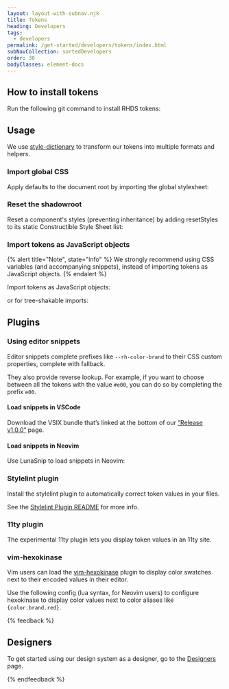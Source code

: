 ```yaml
---
layout: layout-with-subnav.njk
title: Tokens
heading: Developers
tags:
  - developers
permalink: /get-started/developers/tokens/index.html
subNavCollection: sortedDevelopers
order: 30
bodyClasses: element-docs
---
```


## How to install tokens

Run the following git command to install RHDS tokens:

<rh-code-block>
  <script type="text/sample-javascript">
  npm i @rhds/tokens
  </script>
</rh-code-block>

## Usage

We use [style-dictionary](https://amzn.github.io/style-dictionary/) to transform our tokens into multiple formats and helpers.

### Import global CSS

Apply defaults to the document root by importing the global stylesheet:

<rh-code-block>
  <script type="text/html">
  <link rel="stylesheet" href="/url/to/@rhds/tokens/css/global.css">
  <style>
    :is(h1, h2, h3, h4, h5, h6) {
      font-family: var(--rh-font-family-heading);
    }
  </style>
  </script>
</rh-code-block>

### Reset the shadowroot

Reset a component's styles (preventing inheritance) by adding resetStyles to its static Constructible Style Sheet list:

<rh-code-block>
  <script type="text/sample-javascript">
import { resetStyles } from '@rhds/tokens/css/reset.css.js';
import style from './rh-jazz-hands.css';

@customElement('rh-jazz-hands')
export class RhJazzHands extends LitElement {
  static readonly styles = [...resetStyles, style];
}
  </script>
</rh-code-block>

### Import tokens as JavaScript objects

{% alert title="Note", state="info" %}
We strongly recommend using CSS variables (and accompanying snippets), instead of importing tokens as JavaScript objects.
{% endalert %}

Import tokens as JavaScript objects:

<rh-code-block>
  <script type="text/sample-javascript">
import { tokens } from '@rhds/tokens';

html`<span style="color: ${tokens.get('--rh-color-blue-300')}">I'm blue</span>`;
  </script>
</rh-code-block>

or for tree-shakable imports:

<rh-code-block>
  <script type="text/sample-javascript">
import { ColorBlue300 } from '@rhds/tokens/values.js';

html`<span style="color: ${ColorBlue300}">I'm blue</span>`;
  </script>
</rh-code-block>

## Plugins

### Using editor snippets

Editor snippets complete prefixes like `--rh-color-brand` to their CSS custom properties, complete with fallback.

<rh-code-block>
  <script type="text/css">
color: var(--rh-color-brand, #ee0000);
  </script>
</rh-code-block>

They also provide reverse lookup. For example,  if you want to choose between all the tokens with the  value `#e00`, you can do so by completing the prefix `e00`.

#### Load snippets in VSCode 

Download the VSIX bundle that’s linked at the bottom of our [“Release v1.0.0”](https://github.com/RedHat-UX/red-hat-design-tokens/releases/tag/v1.0.0) page.

#### Load snippets in Neovim

Use LunaSnip to load snippets in Neovim:

<rh-code-block>
  <script type="text/sample-javascript">
  require 'luasnip.loaders.from_vscode'.lazy_load { paths = {
    -- Path to the built project, perhaps in your `node_modules`
    '~/Developer/redhat-ux/red-hat-design-tokens/editor/vscode'
  } }
  </script>
</rh-code-block>

### Stylelint plugin

Install the stylelint plugin to automatically correct token values in your files.

See the [Stylelint Plugin README](https://github.com/RedHat-UX/red-hat-design-tokens/blob/main/plugins/stylelint/README.md) for more info.

### 11ty plugin

The experimental 11ty plugin lets you display token values in an 11ty site.

### vim-hexokinase

Vim users can load the [vim-hexokinase](https://github.com/RRethy/vim-hexokinase) plugin to display color swatches next to their encoded values in their editor.

Use the following config (lua syntax, for Neovim users) to configure hexokinase to display color values next to color aliases like `{color.brand.red}`.

<rh-code-block>
  <script type="text/sample-javascript">
  vim.g.Hexokinase_optInPatterns = {
    'full_hex', 'triple_hex',
    'rgb', 'rgba',
    'hsl', 'hsla',
    'colour_names',
  }

  vim.g.Hexokinase_ftOptOutPatterns = {
    json = { 'colour_names' },
    yaml = { 'colour_names' },
  }

  vim.g.Hexokinase_palettes = {
    -- replace with path to the built tokens package on your drive
    vim.fn.expand'~/Developer/redhat-ux/red-hat-design-tokens/editor/neovim/hexokinase.json'
  }
  </script>
</rh-code-block>

{% feedback %}
  <h2>Designers</h2>
  <p>To get started using our design system as a designer, go to the <a href="get-started/designers">Designers</a> page.</p>
{% endfeedback %}
